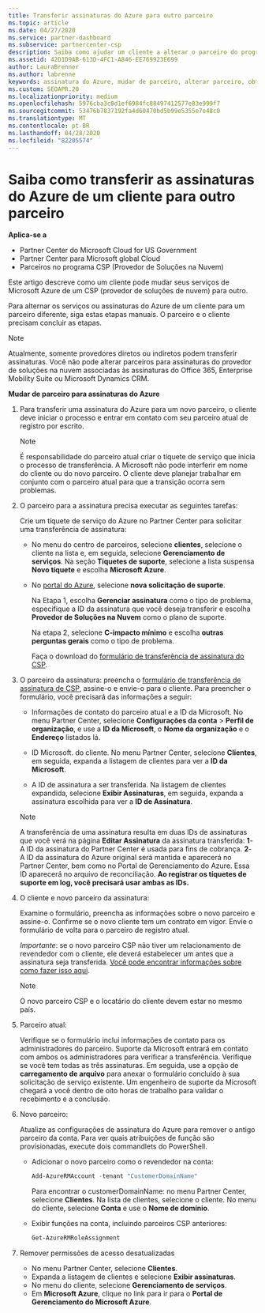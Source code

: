 ```yaml
---
title: Transferir assinaturas do Azure para outro parceiro
ms.topic: article
ms.date: 04/27/2020
ms.service: partner-dashboard
ms.subservice: partnercenter-csp
description: Saiba como ajudar um cliente a alterar o parceiro do programa CSP associado às assinaturas do Azure do cliente.
ms.assetid: 42D1D9AB-613D-4FC1-A846-EE769923E699
author: LauraBrenner
ms.author: labrenne
keywords: assinatura do Azure, mudar de parceiro, alterar parceiro, obter novo parceiro, outro parceiro
ms.custom: SEOAPR.20
ms.localizationpriority: medium
ms.openlocfilehash: 5976cba3c0d1ef6984fc88497412577e83e999f7
ms.sourcegitcommit: 53476b7837192fa4d60470bd5b99e5355e7e48c0
ms.translationtype: MT
ms.contentlocale: pt-BR
ms.lasthandoff: 04/28/2020
ms.locfileid: "82205574"
---
```

# <a name="learn-how-to-transfer-a-customers-azure-subscriptions-to-another-partner"></a>Saiba como transferir as assinaturas do Azure de um cliente para outro parceiro

**Aplica-se a**

- Partner Center do Microsoft Cloud for US Government
- Partner Center para Microsoft global Cloud
- Parceiros no programa CSP (Provedor de Soluções na Nuvem)

Este artigo descreve como um cliente pode mudar seus serviços de Microsoft Azure de um CSP (provedor de soluções de nuvem) para outro.

Para alternar os serviços ou assinaturas do Azure de um cliente para um parceiro diferente, siga estas etapas manuais. O parceiro e o cliente precisam concluir as etapas.

>[!Note]  
>Atualmente, somente provedores diretos ou indiretos podem transferir assinaturas.
>Você não pode alterar parceiros para assinaturas do provedor de soluções na nuvem associadas às assinaturas do Office 365, Enterprise Mobility Suite ou Microsoft Dynamics CRM.

**Mudar de parceiro para assinaturas do Azure**

1. Para transferir uma assinatura do Azure para um novo parceiro, o cliente deve iniciar o processo e entrar em contato com seu parceiro atual de registro por escrito.

   >[!Note]
   >É responsabilidade do parceiro atual criar o tíquete de serviço que inicia o processo de transferência. A Microsoft não pode interferir em nome do cliente ou do novo parceiro. O cliente deve planejar trabalhar em conjunto com o parceiro atual para que a transição ocorra sem problemas.

2. O parceiro para a assinatura precisa executar as seguintes tarefas:

   Crie um tíquete de serviço do Azure no Partner Center para solicitar uma transferência de assinatura:

   - No menu do centro de parceiros, selecione **clientes**, selecione o cliente na lista e, em seguida, selecione **Gerenciamento de serviços**. Na seção **Tíquetes de suporte**, selecione a lista suspensa **Novo tíquete** e escolha **Microsoft Azure**.

   - No [portal do Azure](https://portal.azure.com), selecione **nova solicitação de suporte**.

     Na Etapa 1, escolha **Gerenciar assinatura** como o tipo de problema, especifique a ID da assinatura que você deseja transferir e escolha **Provedor de Soluções na Nuvem** como o plano de suporte.

     Na etapa 2, selecione **C-impacto mínimo** e escolha **outras perguntas gerais** como o tipo de problema.

     Faça o download do [formulário de transferência de assinatura do CSP](https://assets.windowsphone.com/5222c408-e546-4e01-b72a-2ec7d4c43d57/CSP_Subscription_Transfer_Form_Azure_InvariantCulture_Default.zip).

3. O parceiro da assinatura: preencha o [formulário de transferência de assinatura de CSP](https://assets.windowsphone.com/5222c408-e546-4e01-b72a-2ec7d4c43d57/CSP_Subscription_Transfer_Form_Azure_InvariantCulture_Default.zip), assine-o e envie-o para o cliente. Para preencher o formulário, você precisará das informações a seguir:

   - Informações de contato do parceiro atual e a ID da Microsoft. No menu Partner Center, selecione **Configurações da conta** &gt; **Perfil de organização**, e use a **ID da Microsoft**, o **Nome da organização** e o **Endereço** listados lá.

   - ID Microsoft. do cliente. No menu Partner Center, selecione **Clientes**, em seguida, expanda a listagem de clientes para ver a **ID da Microsoft**.

   - A ID de assinatura a ser transferida. Na listagem de clientes expandida, selecione **Exibir Assinaturas**, em seguida, expanda a assinatura escolhida para ver a **ID de Assinatura**.

   >[!Note]
   >A transferência de uma assinatura resulta em duas IDs de assinaturas que você verá na página **Editar Assinatura** da assinatura transferida: **1**- A ID da assinatura do Partner Center é usada para fins de cobrança. **2**- A ID da assinatura do Azure original será mantida e aparecerá no Partner Center, bem como no Portal de Gerenciamento do Azure. Essa ID aparecerá no arquivo de reconciliação.  **Ao registrar os tíquetes de suporte em log, você precisará usar ambas as IDs.**

4. O cliente e novo parceiro da assinatura:

   Examine o formulário, preencha as informações sobre o novo parceiro e assine-o. Confirme se o novo cliente tem um contrato em vigor. Envie o formulário de volta para o parceiro de registro atual.

   *Importante*: se o novo parceiro CSP não tiver um relacionamento de revendedor com o cliente, ele deverá estabelecer um antes que a assinatura seja transferida. [Você pode encontrar informações sobre como fazer isso aqui](request-a-relationship-with-a-customer.md).

   >[!Note]
   >O novo parceiro CSP e o locatário do cliente devem estar no mesmo país. 

5. Parceiro atual:

   Verifique se o formulário inclui informações de contato para os administradores do parceiro. Suporte da Microsoft entrará em contato com ambos os administradores para verificar a transferência. Verifique se você tem todas as três assinaturas. Em seguida, use a opção de **carregamento de arquivo** para anexar o formulário concluído à sua solicitação de serviço existente. Um engenheiro de suporte da Microsoft chegará a você dentro de oito horas de trabalho para validar o recebimento e a conclusão.

6. Novo parceiro:

   Atualize as configurações de assinatura do Azure para remover o antigo parceiro da conta. Para ver quais atribuições de função são provisionadas, execute dois commandlets do PowerShell.

   - Adicionar o novo parceiro como o revendedor na conta:

     ```powershell
     Add-AzureRMAccount -tenant "CustomerDomainName"
     ```

     Para encontrar o customerDomainName: no menu Partner Center, selecione **Clientes**. Na lista de clientes, selecione o cliente. No menu do cliente, selecione **Conta** e use o **Nome de domínio**.

   - Exibir funções na conta, incluindo parceiros CSP anteriores:

     ```powershell
     Get-AzureRMRoleAssignment
     ```

7. Remover permissões de acesso desatualizadas

   - No menu Partner Center, selecione **Clientes**.
   - Expanda a listagem de clientes e selecione **Exibir assinaturas**.
   - No menu do cliente, selecione **Gerenciamento de serviços**.
   - Em **Microsoft Azure**, clique no link para ir para o **Portal de Gerenciamento do Microsoft Azure**.